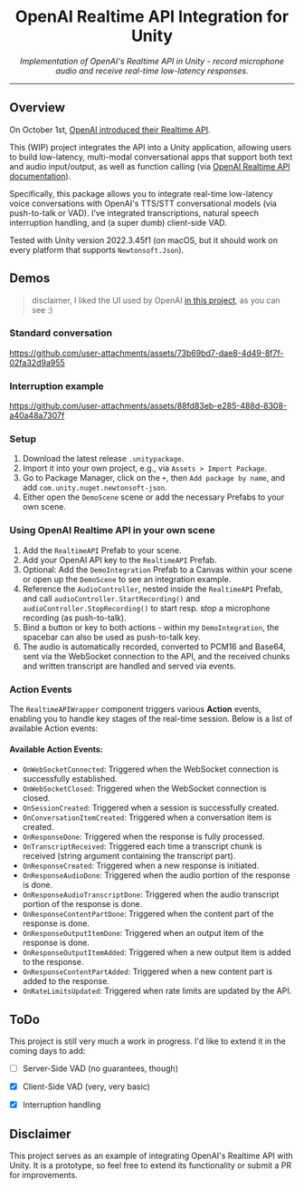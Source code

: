 <h1 align="center">OpenAI Realtime API Integration for Unity</h1>

<div align="center">
  <p><em>Implementation of OpenAI's Realtime API in Unity - record microphone audio and receive real-time low-latency responses.</em></p>
</div>

---

## Overview
On October 1st, [OpenAI introduced their Realtime API](https://openai.com/index/introducing-the-realtime-api/).


This (WIP) project integrates the API into a Unity application, allowing users to build low-latency, multi-modal conversational apps that support both text and audio input/output, as well as function calling (via [OpenAI Realtime API documentation](https://platform.openai.com/docs/guides/realtime)).

Specifically, this package allows you to integrate real-time low-latency voice conversations with OpenAI's TTS/STT conversational models (via push-to-talk or VAD).
I've integrated transcriptions, natural speech interruption handling, and (a super dumb) client-side VAD.

Tested with Unity version 2022.3.45f1 (on macOS, but it should work on every platform that supports `Newtonsoft.Json`).

## Demos
> disclaimer, I liked the UI used by OpenAI [in this project](https://github.com/openai/openai-realtime-console/tree/main), as you can see :) 
### Standard conversation
https://github.com/user-attachments/assets/73b69bd7-dae8-4d49-8f7f-02fa32d9a955

### Interruption example
https://github.com/user-attachments/assets/88fd83eb-e285-488d-8308-a40a48a7307f


### Setup
1. Download the latest release `.unitypackage`.
2. Import it into your own project, e.g., via `Assets > Import Package`.
3. Go to Package Manager, click on the `+`, then `Add package by name`, and add `com.unity.nuget.newtonsoft-json`.
4. Either open the `DemoScene` scene or add the necessary Prefabs to your own scene.

### Using OpenAI Realtime API in your own scene
1. Add the `RealtimeAPI` Prefab to your scene.
2. Add your OpenAI API key to the `RealtimeAPI` Prefab.
3. Optional: Add the `DemoIntegration` Prefab to a Canvas within your scene or open up the `DemoScene` to see an integration example.
4. Reference the `AudioController`, nested inside the `RealtimeAPI` Prefab, and call `audioController.StartRecording()` and `audioController.StopRecording()` to start resp. stop a microphone recording (as push-to-talk).
5. Bind a button or key to both actions - within my `DemoIntegration`, the spacebar can also be used as push-to-talk key.
6. The audio is automatically recorded, converted to PCM16 and Base64, sent via the WebSocket connection to the API, and the received chunks and written transcript are handled and served via events.

### Action Events
The `RealtimeAPIWrapper` component triggers various **Action** events, enabling you to handle key stages of the real-time session. Below is a list of available Action events:

#### Available Action Events:
- `OnWebSocketConnected`: Triggered when the WebSocket connection is successfully established.
- `OnWebSocketClosed`: Triggered when the WebSocket connection is closed.
- `OnSessionCreated`: Triggered when a session is successfully created.
- `OnConversationItemCreated`: Triggered when a conversation item is created.
- `OnResponseDone`: Triggered when the response is fully processed.
- `OnTranscriptReceived`: Triggered each time a transcript chunk is received (string argument containing the transcript part).
- `OnResponseCreated`: Triggered when a new response is initiated.
- `OnResponseAudioDone`: Triggered when the audio portion of the response is done.
- `OnResponseAudioTranscriptDone`: Triggered when the audio transcript portion of the response is done.
- `OnResponseContentPartDone`: Triggered when the content part of the response is done.
- `OnResponseOutputItemDone`: Triggered when an output item of the response is done.
- `OnResponseOutputItemAdded`: Triggered when a new output item is added to the response.
- `OnResponseContentPartAdded`: Triggered when a new content part is added to the response.
- `OnRateLimitsUpdated`: Triggered when rate limits are updated by the API.

## ToDo
This project is still very much a work in progress. I'd like to extend it in the coming days to add:

- [ ] Server-Side VAD (no guarantees, though)
- [x] Client-Side VAD (very, very basic)
- [x] Interruption handling


## Disclaimer
This project serves as an example of integrating OpenAI's Realtime API with Unity. It is a prototype, so feel free to extend its functionality or submit a PR for improvements.

